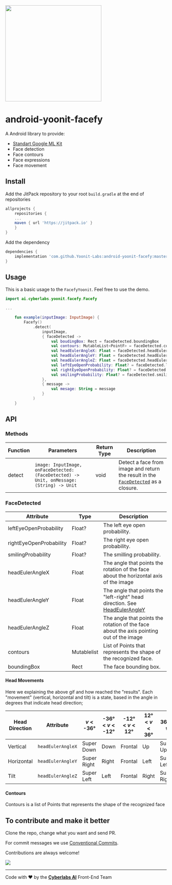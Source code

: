<img src="https://raw.githubusercontent.com/Yoonit-Labs/android-yoonit-camera/development/logo_cyberlabs.png" width="300">

# android-yoonit-facefy

A Android library to provide:
- [Standart Google ML Kit](https://developers.google.com/ml-kit)
- Face detection
- Face contours
- Face expressions
- Face movement

## Install
  
Add the JitPack repository to your root `build.gradle` at the end of repositories  

```groovy  
allprojects {
	repositories {  
	... 
	maven { url 'https://jitpack.io' }
	} 
}  
```  

Add the dependency  

```groovy  
dependencies {
	implementation 'com.github.Yoonit-Labs:android-yoonit-facefy:master-SNAPSHOT'
}
```  

## Usage

This is a basic usage to the `FacefyYoonit`.
Feel free to use the demo.

```kotlin
import ai.cyberlabs.yoonit.facefy.Facefy

...

    fun example(inputImage: InputImage) {
        Facefy()
            .detect(
                inputImage,
                { faceDetected ->
                    val boudingBox: Rect = faceDetected.boundingBox
                    val contours: MutableList<PointF> = faceDetected.contours
                    val headEulerAngleX: Float = faceDetected.headEulerAngleX
                    val headEulerAngleY: Float = faceDetected.headEulerAngleY
                    val headEulerAngleZ: Float = faceDetected.headEulerAngleZ
                    val leftEyeOpenProbability: Float? = faceDetected.leftEyeOpenProbability
                    val rightEyeOpenProbability: Float? = faceDetected.rightEyeOpenProbability
                    val smilingProbability: Float? = faceDetected.smilingProbability
                },
                { message ->
                    val mesage: String = message
                }
            )
    }
```

## API

### Methods

| Function | Parameters                                                                                                                                                                                               | Return Type | Description |
| -              | -                                                                                                                                                                                                                | -                   | -                 |
| detect         |  `image: InputImage, onFaceDetected: (FaceDetected) -> Unit, onMessage: (String) -> Unit` | void   | Detect a face from image and return the result in the [`FaceDetected`](#facedetected) as a closure. |

### FaceDetected

| Attribute               | Type                | Description                                                                                    |
| -                       | -                   | -                                                                                              |
| leftEyeOpenProbability  | Float?              | The left eye open probability.                                                                 |
| rightEyeOpenProbability | Float?              | The right eye open probability.                                                                |
| smilingProbability      | Float?              | The smilling probability.                                                                      |
| headEulerAngleX         | Float               | The angle that points the rotation of the face about the horizontal axis of the image          |
| headEulerAngleY         | Float               | The angle that points the "left-right" head direction. See [HeadEulerAngleY](#headeulerangley) |
| headEulerAngleZ         | Float               | The angle that points the rotation of the face about the axis pointing out of the image        |
| contours                | Mutablelist<PointF> | List of Points that represents the shape of the recognized face.                               |
| boundingBox             | Rect                | The face bounding box.                                                                         |

#### Head Movements

Here we explaining the above gif and how reached the "results". Each "movement" (vertical, horizontal and tilt) is a state, based in the angle in degrees that indicate head direction;

| Head Direction | Attribute         |  _v_ < -36°           | -36° < _v_ < -12° | -12° < _v_ < 12° | 12° < _v_ < 36° |  36° < _v_    | 
| -              | -                 | -                     | -                 | -                | -               | -             |
| Vertical       | `headEulerAngleX` | Super Down            | Down              | Frontal          | Up              | Super Up      |            
| Horizontal     | `headEulerAngleY` | Super Right           | Right             | Frontal          | Left            | Super Left    |           
| Tilt           | `headEulerAngleZ` | Super Left            | Left              | Frontal          | Right           | Super Right   |

#### Contours

Contours is a list of Points that represents the shape of the recognized face       

## To contribute and make it better

Clone the repo, change what you want and send PR.

For commit messages we use <a href="https://www.conventionalcommits.org/">Conventional Commits</a>.

Contributions are always welcome!

<a href="https://github.com/Yoonit-Labs/android-yoonit-facefy/graphs/contributors">
  <img src="https://contrib.rocks/image?repo=Yoonit-Labs/android-yoonit-facefy" />
</a>

---

Code with ❤ by the [**Cyberlabs AI**](https://cyberlabs.ai/) Front-End Team